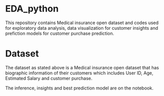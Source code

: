 # EDA_python

This repository contains Medical insurance open dataset and codes used for exploratory data analysis, data visualization for customer insights and prefiction models for customer purchase prediction.

# Dataset

The dataset as stated above is a Medical insurance open dataset that has biographic information of their customers which includes User ID, Age, Estimated Salary and customer purchase.

The inference, insights and best prediction model are on the notebook.

